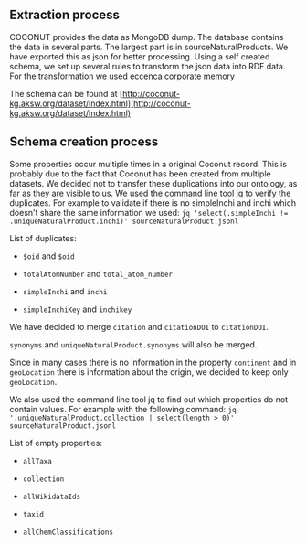## Extraction process

COCONUT provides the data as MongoDB dump.
The database contains the data in several parts.
The largest part is in sourceNaturalProducts.
We have exported this as json for better processing.
Using a self created schema, we set up several rules to transform the json data into RDF data.
For the transformation we used [eccenca corporate memory](https://eccenca.com/products/enterprise-knowledge-graph-platform-corporate-memory)

The schema can be found at [http://coconut-kg.aksw.org/dataset/index.html](http://coconut-kg.aksw.org/dataset/index.html)


## Schema creation process

Some properties occur multiple times in a original Coconut record. This is probably due to the fact that Coconut has been created from multiple datasets. We decided not to transfer these duplications into our ontology, as far as they are visible to us. We used the command line tool [jq](https://stedolan.github.io/jq/) to verify the duplicates. For example to validate if there is no simpleInchi and inchi which doesn't share the same information we used: ```jq 'select(.simpleInchi != .uniqueNaturalProduct.inchi)' sourceNaturalProduct.jsonl```

List of duplicates:

- ```$oid``` and ```$oid```

- ```totalAtomNumber``` and ```total_atom_number``` 

- ```simpleInchi``` and ```inchi```

- ```simpleInchiKey``` and ```inchikey```

We have decided to merge ```citation``` and ```citationDOI``` to ```citationDOI```.

```synonyms``` and ```uniqueNaturalProduct.synonyms``` will also be merged.

Since in many cases there is no information in the property ```continent``` and in ```geoLocation``` there is information about the origin, we decided to keep only ```geoLocation```.

We also used the command line tool jq to find out which properties do not contain values. For example with the following command: ```jq '.uniqueNaturalProduct.collection | select(length > 0)' sourceNaturalProduct.jsonl```

List of empty properties:

- ```allTaxa```

- ```collection```

- ```allWikidataIds```

- ```taxid```

- ```allChemClassifications```
